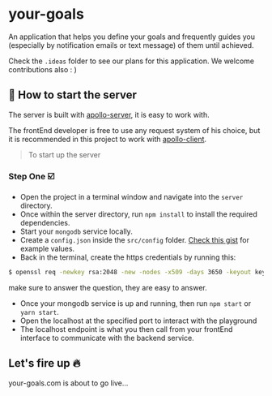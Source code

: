 # your-goals

An application that helps you define your goals and frequently guides you (especially by notification emails or text message) of them until achieved.

Check the `.ideas` folder to see our plans for this application. We welcome contributions also : )

## 🚀 How to start the server

The server is built with [apollo-server](https://www.apollographql.com/docs/apollo-server/), it is easy to work with.

The frontEnd developer is free to use any request system of his choice, but it is recommended in this project to work with [apollo-client](https://www.apollographql.com/docs/apollo-client/).

> To start up the server

### Step One ☑️

- Open the project in a terminal window and navigate into the `server` directory.
- Once within the server directory, run `npm install` to install the required dependencies.
- Start your `mongodb` service locally.
- Create a `config.json` inside the `src/config` folder. [Check this gist](https://gist.github.com/phavor/0c5e05bb23adae2bca1802badf646118) for example values.
- Back in the terminal, create the https credentials by running this:

```sh
$ openssl req -newkey rsa:2048 -new -nodes -x509 -days 3650 -keyout key.pem -out cert.pem
```

make sure to answer the question, they are easy to answer.

- Once your mongodb service is up and running, then run `npm start` or `yarn start`.
- Open the localhost at the specified port to interact with the playground
- The localhost endpoint is what you then call from your frontEnd interface to communicate with the backend service.

## Let's fire up 🔥

your-goals.com is about to go live...
